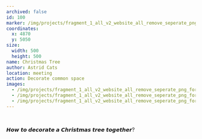 ```yaml
---
archived: false
id: 100
marker: /img/projects/fragment_1_all_v2_website_all_remove_seperate_png-34.png
coordinates:
  x: 4870
  y: 5050
size:
  width: 500
  height: 500
name: Christmas Tree
author: Astrid Cats
location: meeting
action: Decorate common space
images:
  - /img/projects/fragment_1_all_v2_website_all_remove_seperate_png_for-archieve_christmas-60.png
  - /img/projects/fragment_1_all_v2_website_all_remove_seperate_png_for-archieve_christmas-61.png
  - /img/projects/fragment_1_all_v2_website_all_remove_seperate_png_for-archieve_christmas-62.png
---
```

<br>

𝙃𝙤𝙬 𝙩𝙤 𝙙𝙚𝙘𝙤𝙧𝙖𝙩𝙚 𝙖 𝘾𝙝𝙧𝙞𝙨𝙩𝙢𝙖𝙨 𝙩𝙧𝙚𝙚 𝙩𝙤𝙜𝙚𝙩𝙝𝙚𝙧?

<br>

<br>